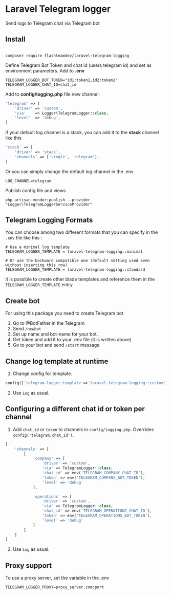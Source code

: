 # Laravel Telegram logger

Send logs to Telegram chat via Telegram bot

## Install

```

composer require flashteamdev/laravel-telegram-logging

```

Define Telegram Bot Token and chat id (users telegram id) and set as environment parameters.
Add to <b>.env</b>

```
TELEGRAM_LOGGER_BOT_TOKEN="id1:token1,id2:token2"
TELEGRAM_LOGGER_CHAT_ID=chat_id
```

Add to <b>config/logging.php</b> file new channel:

```php
'telegram' => [
    'driver' => 'custom',
    'via'    => Logger\TelegramLogger::class,
    'level'  => 'debug',
]
```

If your default log channel is a stack, you can add it to the <b>stack</b> channel like this

```php
'stack' => [
    'driver' => 'stack',
    'channels' => ['single', 'telegram'],
]
```

Or you can simply change the default log channel in the .env

```
LOG_CHANNEL=telegram
```

Publish config file and views

```
php artisan vendor:publish --provider "Logger\TelegramLoggerServiceProvider"
```

## Telegram Logging Formats

You can choose among two different formats that you can specify in the `.env` file like this :

```
# Use a minimal log template
TELEGRAM_LOGGER_TEMPLATE = laravel-telegram-logging::minimal

# Or use the backward compatible one (default setting used even without inserting this row)
TELEGRAM_LOGGER_TEMPLATE = laravel-telegram-logging::standard
```

It is possible to create other blade templates and reference them in the `TELEGRAM_LOGGER_TEMPLATE` entry

## Create bot

For using this package you need to create Telegram bot

1. Go to @BotFather in the Telegram
2. Send `/newbot`
3. Set up name and bot-name for your bot.
4. Get token and add it to your .env file (it is written above)
5. Go to your bot and send `/start` message

## Change log template at runtime

1. Change config for template.

```php
config(['telegram-logger.template'=>'laravel-telegram-logging::custom'])
```

2. Use `Log` as usual.

## Configuring a different chat id or token per channel

1. Add `chat_id` or `token` to channels in `config/logging.php`. Overrides `config('telegram.chat_id')`.

```php
[
    'channels' => [
        [
            'company' => [
                'driver' => 'custom',
                'via' => TelegramLogger::class,
                'chat_id' => env('TELEGRAM_COMPANY_CHAT_ID'),
                'token' => env('TELEGRAM_COMPANY_BOT_TOKEN'),
                'level' => 'debug'
            ],

            'operations' => [
                'driver' => 'custom',
                'via' => TelegramLogger::class,
                'chat_id' => env('TELEGRAM_OPERATIONS_CHAT_ID'),
                'token' => env('TELEGRAM_OPERATIONS_BOT_TOKEN'),
                'level' => 'debug'
            ]
        ]
    ]
]
```

2. Use `Log` as usual.

## Proxy support

To use a proxy server, set the variable in the .env

```
TELEGRAM_LOGGER_PROXY=proxy_server.com:port
```
